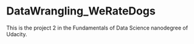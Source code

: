 # DataWrangling_WeRateDogs
This is the project 2 in the Fundamentals of Data Science nanodegree of Udacity.
